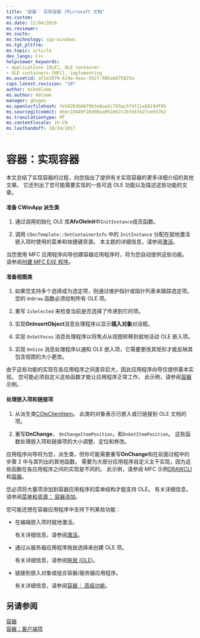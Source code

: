 ```yaml
---
title: "容器： 实现容器 |Microsoft 文档"
ms.custom: 
ms.date: 11/04/2016
ms.reviewer: 
ms.suite: 
ms.technology: cpp-windows
ms.tgt_pltfrm: 
ms.topic: article
dev_langs: C++
helpviewer_keywords:
- applications [OLE], OLE container
- OLE containers [MFC], implementing
ms.assetid: af1e2079-619a-4eac-9327-985ad875823a
caps.latest.revision: "10"
author: mikeblome
ms.author: mblome
manager: ghogen
ms.openlocfilehash: fe58203bb6f9b5e8aa2c793ac5f4f21a5819df85
ms.sourcegitcommit: ebec1d449f2bd98aa851667c2bfeb7e27ce657b2
ms.translationtype: MT
ms.contentlocale: zh-CN
ms.lasthandoff: 10/24/2017
---
```

# <a name="containers-implementing-a-container"></a>容器：实现容器
本文总结了实现容器的过程，向您指出了提供有关实现容器的更多详细介绍的其他文章。 它还列出了您可能需要实现的一些可选 OLE 功能以及描述这些功能的文章。  
  
#### <a name="to-prepare-your-cwinapp-derived-class"></a>准备 CWinApp 派生类  
  
1.  通过调用初始化 OLE 库**AfxOleInit**中`InitInstance`成员函数。  
  
2.  调用 `CDocTemplate::SetContainerInfo` 中的 `InitInstance` 分配在就地激活嵌入项时使用的菜单和快捷键资源。 本主题的详细信息，请参阅[激活](../mfc/activation-cpp.md)。  
  
 当您使用 MFC 应用程序向导创建容器应用程序时，将为您自动提供这些功能。 请参阅[创建 MFC EXE 程序](../mfc/reference/mfc-application-wizard.md)。  
  
#### <a name="to-prepare-your-view-class"></a>准备视图类  
  
1.  如果您支持多个选择成为选定项，则通过维护指针或指针列表来跟踪选定项。 您的 `OnDraw` 函数必须绘制所有 OLE 项。  
  
2.  重写 `IsSelected` 来检查当前是否选择了传递到它的项。  
  
3.  实现**OnInsertObject**消息处理程序以显示**插入对象**对话框。  
  
4.  实现 `OnSetFocus` 消息处理程序以将焦点从视图转移到就地活动 OLE 嵌入项。  
  
5.  实现 `OnSize` 消息处理程序以通知 OLE 嵌入项，它需要更改其矩形才能反映其包含视图的大小更改。  
  
 由于这些功能的实现在各应用程序之间差异巨大，因此应用程序向导仅提供基本实现。 您可能必须自定义这些函数才能让应用程序正常工作。 此示例，请参阅[容器](../visual-cpp-samples.md)示例。  
  
#### <a name="to-handle-embedded-and-linked-items"></a>处理嵌入项和链接项  
  
1.  从派生类[COleClientItem](../mfc/reference/coleclientitem-class.md)。 此类的对象表示已嵌入或已链接到 OLE 文档的项。  
  
2.  重写**OnChange**， `OnChangeItemPosition`，和`OnGetItemPosition`。 这些函数处理嵌入项和链接项的大小调整、定位和修改。  
  
 应用程序向导将为您，派生类，但你可能需要重写**OnChange**和在前面过程中的步骤 2 中与其列出的其他函数。 需要为大部分应用程序自定义主干实现，因为这些函数在各应用程序之间的实现是不同的。 此示例，请参阅 MFC 示例[DRAWCLI](../visual-cpp-samples.md)和[容器](../visual-cpp-samples.md)。  
  
 您必须将大量项添加到容器应用程序的菜单结构才能支持 OLE。 有关详细信息，请参阅[菜单和资源： 容器添加](../mfc/menus-and-resources-container-additions.md)。  
  
 您可能还想在容器应用程序中支持下列某些功能：  
  
-   在编辑嵌入项时就地激活。  
  
     有关详细信息，请参阅[激活](../mfc/activation-cpp.md)。  
  
-   通过从服务器应用程序拖放选择来创建 OLE 项。  
  
     有关详细信息，请参阅[拖放 (OLE)](../mfc/drag-and-drop-ole.md)。  
  
-   链接到嵌入对象或组合容器/服务器应用程序。  
  
     有关详细信息，请参阅[容器： 高级功能](../mfc/containers-advanced-features.md)。  
  
## <a name="see-also"></a>另请参阅  
 [容器](../mfc/containers.md)   
 [容器：客户端项](../mfc/containers-client-items.md)

